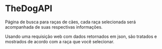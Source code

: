 # TheDogAPI
 Página de busca para raças de cães, cada raça selecionada será acompanhada de suas respectivas informações.
 
 Usando uma requisição web com dados retornados em json, são tratados e mostrados de acordo com a raça que você selecionar.
